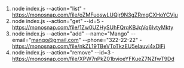 1. node index.js --action="list" - https://monosnap.com/file/oZMFuoswLUQjr9N3gZRmgCXHoYCVju
2. node index.js --action="get" --id=5 - https://monosnap.com/file/1Zw0UZHySUhFQrqKBJqVq6IvtyMkty
3. node index.js --action="add" --name="Mango" --email="mango@gmail.com" --phone="322-22-22" - https://monosnap.com/file/nkZL19TBeVToTkzEU5eIauvi4xDlFi
4. node index.js --action="remove" --id=3 - https://monosnap.com/file/XPW7nPkZ01bvioeYFKueZ7NZfwT9Dd
